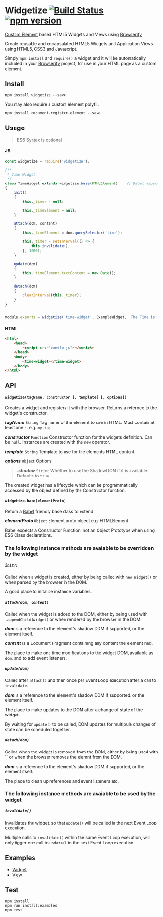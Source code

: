 # Widgetize [![Build Status](https://travis-ci.org/bealearts/widgetize.svg)](https://travis-ci.org/bealearts/widgetize) [![npm version](https://badge.fury.io/js/widgetize.svg)](http://badge.fury.io/js/widgetize)
[Custom Element](http://w3c.github.io/webcomponents/spec/custom/) based HTML5 Widgets and Views using [Browserify](http://browserify.org/)

Create reusable and encapsulated HTML5 Widgets and Application Views using HTML5, CSS3 and Javascript. 

Simply ```npm install``` and ```require()``` a widget and it will be automatically included in your [Browserify](http://browserify.org/) project, for use in your HTML page as a custom element.

## Install
```shell
npm install widgetize --save
```

You may also require a custom element polyfill.

```shell
npm install document-register-element --save
```

## Usage

> ES6 Syntax is optional

#### JS
```js
const widgetize = require('widgetize');

/**
 * Time Widget
 */
class TimeWidget extends widgetize.base(HTMLElement)	// Babel expects a Constructor Function, not an Object Prototype i.e. HTMLElement
{
    init() 
    {
        this._timer = null;

        this._timeElement = null;
    }

    attach(dom, content) 
    {
        this._timeElement = dom.querySelector('time');

        this._timer = setInterval(() => {
            this.invalidate();
        }, 1000);
    }

    update(dom) 
    {
        this._timeElement.textContent = new Date();
    }

    detach(dom)
    {
        clearInterval(this._timer);
    }	
}


module.exports = widgetize('time-widget', ExampleWidget, 'The Time is: <span></span>');
```

#### HTML
```html
<html>
    <head>
        <script src="bundle.js"></script>
    </head>
    <body>
        <time-widget></time-widget>	
    </body>
</html>
```

## API

#### `widgetize(tagName, constructor [, template] [, options])`

Creates a widget and registers it with the browser. Returns a refernce to the widget's constructor.

**_tagName_** ```String``` Tag name of the element to use in HTML. Must contain at least one -. e.g. `my-tag`

**_constructor_** ```Function``` Constructor function for the widgets definition. Can be ```null```. Instances are created with the ```new``` operator.

**_template_** ```String``` Template to use for the elements HTML content.

**_options_** ```Object``` Options

> **_.shadow_**  ```String``` Whether to use the ShadowDOM if it is available. Defaults to ```true```.

The created widget has a lifecycle which can be programmatically accessed by the object defined by the Constructor function.


#### `widgetize.base(elementProto)`

Return a [Babel](https://babeljs.io/) friendly base class to extend

**_elementProto_** `Object` Element proto object e.g. HTMLElement

Babel expects a Constructor Function, not an Object Prototype when using ES6 Class declarations.



### The following instance methods are avaiable to be overridden by the widget

##### `init()` 

Called when a widget is created, either by being called with `new Widget()` or when parsed by the browser in the DOM.

A good place to initalise instance variables.

##### `attach(dom, content)` 

Called when the widget is added to the DOM, either by being used with `.appendChild(widget)` or when rendered by the browser in the DOM.

**_dom_** is a reference to the element's shadow DOM if supported, or the element itself.

**_content_** is a Document Fragment containing any content the element had.

The place to make one time modifications to the widget DOM, available as `dom`, and to add event listeners.

##### `update(dom)` 

Called after `attach()` and then once per Event Loop execution after a call to `invalidate`.

**_dom_** is a reference to the element's shadow DOM if supported, or the element itself.

The place to make updates to the DOM after a change of state of the widget.

By waiting for `update()` to be called, DOM updates for multipule changes of state can be scheduled together.  

##### `detach(dom)` 

Called when the widget is removed from the DOM, either by being used with `` or when the browser removes the elemnt from the DOM.

**_dom_** is a reference to the element's shadow DOM if supported, or the element itself.

The place to clean up references and event listeners etc.

### The following instance methods are avaiable to be used by the widget

##### `invalidate()` 

Invalidates the widget, so that `update()` will be called in the next Event Loop execution.

Multiple calls to `invalidate()` within the same Event Loop execution, will only tigger one call to `update()` in the next Event Loop execution.



## Examples
- [Widget](examples/example-widget)
- [View](examples/example-view)


## Test

```shell
npm install
npm run install:examples
npm test
```

